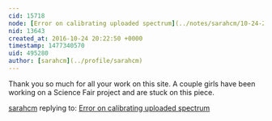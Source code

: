 ```yaml
---
cid: 15718
node: [Error on calibrating uploaded spectrum](../notes/sarahcm/10-24-2016/endless-spinning)
nid: 13643
created_at: 2016-10-24 20:22:50 +0000
timestamp: 1477340570
uid: 495280
author: [sarahcm](../profile/sarahcm)
---
```


Thank you so much for all your work on this site.  A couple girls have been working on a Science Fair project and are stuck on this piece.

[sarahcm](../profile/sarahcm) replying to: [Error on calibrating uploaded spectrum](../notes/sarahcm/10-24-2016/endless-spinning)

